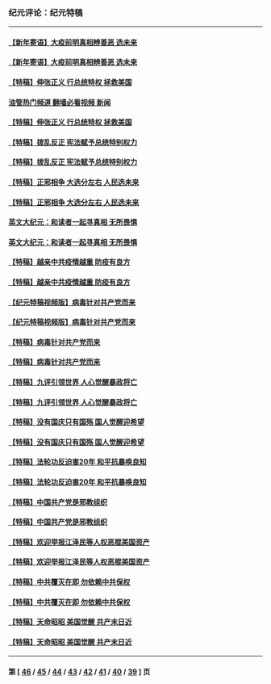 ### 纪元评论：纪元特稿
---
#### [【新年寄语】大疫前明真相辨善恶 选未来](../../pages/nsc424/n12660855.md?05250330) 
#### [【新年寄语】大疫前明真相辨善恶 选未来](../../pages/nsc424/n12660855.md?05250330) 
#### [【特稿】伸张正义 行总统特权 拯救美国](../../pages/nsc424/n12616806.md?05250330) 
#### [油管热门频道 翻墙必看视频 新闻](ok?05250330)
#### [【特稿】伸张正义 行总统特权 拯救美国](../../pages/nsc424/n12616806.md?05250330) 
#### [【特稿】拨乱反正 宪法赋予总统特别权力](../../pages/nsc424/n12598306.md?05250330) 
#### [【特稿】拨乱反正 宪法赋予总统特别权力](../../pages/nsc424/n12598306.md?05250330) 
#### [【特稿】正邪相争 大选分左右 人民选未来](../../pages/nsc424/n12545208.md?05250330) 
#### [【特稿】正邪相争 大选分左右 人民选未来](../../pages/nsc424/n12545208.md?05250330) 
#### [英文大纪元：和读者一起寻真相 无所畏惧](../../pages/nsc424/n12542027.md?05250330) 
#### [英文大纪元：和读者一起寻真相 无所畏惧](../../pages/nsc424/n12542027.md?05250330) 
#### [【特稿】越亲中共疫情越重 防疫有良方](../../pages/nsc424/n12042989.md?05250330) 
#### [【特稿】越亲中共疫情越重 防疫有良方](../../pages/nsc424/n12042989.md?05250330) 
#### [【纪元特稿视频版】病毒针对共产党而来](../../pages/nsc424/n11977328.md?05250330) 
#### [【纪元特稿视频版】病毒针对共产党而来](../../pages/nsc424/n11977328.md?05250330) 
#### [【特稿】病毒针对共产党而来](../../pages/nsc424/n11928818.md?05250330) 
#### [【特稿】病毒针对共产党而来](../../pages/nsc424/n11928818.md?05250330) 
#### [【特稿】九评引领世界 人心觉醒暴政将亡](../../pages/nsc424/n11660496.md?05250330) 
#### [【特稿】九评引领世界 人心觉醒暴政将亡](../../pages/nsc424/n11660496.md?05250330) 
#### [【特稿】没有国庆只有国殇 国人觉醒迎希望](../../pages/nsc424/n11549354.md?05250330) 
#### [【特稿】没有国庆只有国殇 国人觉醒迎希望](../../pages/nsc424/n11549354.md?05250330) 
#### [【特稿】法轮功反迫害20年 和平抗暴唤良知](../../pages/nsc424/n11389135.md?05250330) 
#### [【特稿】法轮功反迫害20年 和平抗暴唤良知](../../pages/nsc424/n11389135.md?05250330) 
#### [【特稿】中国共产党是邪教组织](../../pages/nsc424/n11355551.md?05250330) 
#### [【特稿】中国共产党是邪教组织](../../pages/nsc424/n11355551.md?05250330) 
#### [【特稿】欢迎举报江泽民等人权恶棍美国资产](../../pages/nsc424/n11303040.md?05250330) 
#### [【特稿】欢迎举报江泽民等人权恶棍美国资产](../../pages/nsc424/n11303040.md?05250330) 
#### [【特稿】中共覆灭在即 勿依赖中共保权](../../pages/nsc424/n11278510.md?05250330) 
#### [【特稿】中共覆灭在即 勿依赖中共保权](../../pages/nsc424/n11278510.md?05250330) 
#### [【特稿】天命昭昭 美国觉醒 共产末日近](../../pages/nsc424/n11150259.md?05250330) 
#### [【特稿】天命昭昭 美国觉醒 共产末日近](../../pages/nsc424/n11150259.md?05250330) 

---
#### 第 [ [46](./46.md?05250330) / [45](./45.md?05250330) / [44](./44.md?05250330) / [43](./43.md?05250330) / [42](./42.md?05250330) / [41](./41.md?05250330) / [40](./40.md?05250330) / [39](./39.md?05250330) ] 页
